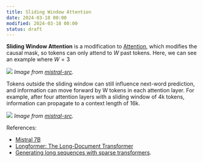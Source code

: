 ```yaml
---
title: Sliding Window Attention
date: 2024-03-18 00:00
modified: 2024-03-18 00:00
status: draft
---
```


**Sliding Window Attention** is a modification to [Attention](attention.md), which modifies the causal mask, so tokens can only attend to $W$ past tokens. Here, we can see an example where $W = 3$

![](../../../_media/sliding-window-attention-sliding-window.png)
*Image from [mistral-src](https://github.com/mistralai/mistral-src?tab=readme-ov-file).*

Tokens outside the sliding window can still influence next-word prediction, and information can move forward by W tokens in each attention layer. For example, after four attention layers with a sliding window of 4k tokens, information can propagate to a context length of 16k.

![](../../../_media/sliding-window-attention-propogation.png)
*Image from [mistral-src](https://github.com/mistralai/mistral-src?tab=readme-ov-file).*

References:
- [Mistral 7B](https://arxiv.org/abs/2310.06825)
- [Longformer: The Long-Document Transformer](https://arxiv.org/pdf/2004.05150.pdf)
- [Generating long sequences with sparse transformers](https://arxiv.org/abs/1904.10509).